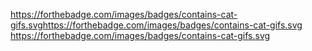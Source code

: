 https://forthebadge.com/images/badges/contains-cat-gifs.svghttps://forthebadge.com/images/badges/contains-cat-gifs.svg https://forthebadge.com/images/badges/contains-cat-gifs.svg
